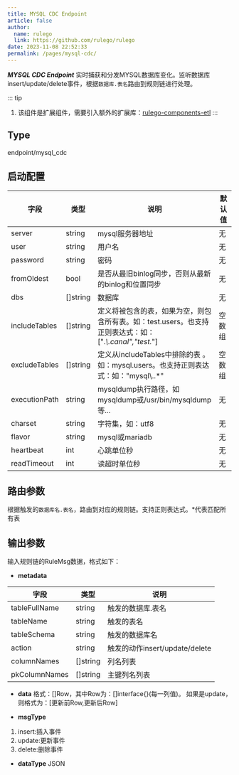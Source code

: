 ```yaml
---
title: MYSQL CDC Endpoint
article: false
author: 
  name: rulego
  link: https://github.com/rulego/rulego
date: 2023-11-08 22:52:33
permalink: /pages/mysql-cdc/
---
```


***MYSQL CDC Endpoint*** <Badge text="v0.28.0+"/> 实时捕获和分发MYSQL数据库变化。监听数据库insert/update/delete事件，根据`数据库.表名`路由到规则链进行处理。

::: tip 
1. 该组件是扩展组件，需要引入额外的扩展库：[rulego-components-etl](https://github.com/rulego/rulego-components-etl)
:::

## Type

endpoint/mysql_cdc

## 启动配置

| 字段            | 类型       | 说明                                                                   | 默认值 |
|---------------|----------|----------------------------------------------------------------------|-----|
| server        | string   | mysql服务器地址                                                           | 无   |
| user          | string   | 用户名                                                                  | 无   |
| password      | string   | 密码                                                                   | 无   |
| fromOldest    | bool     | 是否从最旧binlog同步，否则从最新的binlog和位置同步                                      | 无   |
| dbs           | []string | 数据库                                                                  | 无   |
| includeTables | []string | 定义将被包含的表，如果为空，则包含所有表。如：test.users。也支持正则表达式：如：[".*\\.canal","test.*"] | 空数组 |
| excludeTables | []string | 定义从includeTables中排除的表     。如：mysql.users。也支持正则表达式：如："mysql\\..*"     | 空数组 |
| executionPath | string   | mysqldump执行路径，如mysqldump或/usr/bin/mysqldump等...                      | 无   |
| charset       | string   | 字符集，如：utf8                                                           | 无   |
| flavor        | string   | mysql或mariadb                                                        | 无   |
| heartbeat     | int      | 心跳单位秒                                                                | 无   |
| readTimeout   | int      | 读超时单位秒                                                               | 无   |

## 路由参数
根据触发的`数据库名.表名`，路由到对应的规则链。支持正则表达式。*代表匹配所有表

## 输出参数
输入规则链的RuleMsg数据，格式如下：
- **metadata**

| 字段            | 类型       | 说明                        | 
|---------------|----------|---------------------------|
| tableFullName | string   | 触发的数据库.表名                 |
| tableName     | string   | 触发的表名                     | 
| tableSchema   | string   | 触发的数据库名                   | 
| action        | string   | 触发的动作insert/update/delete | 
| columnNames   | []string | 列名列表                      |
| pkColumnNames | []string | 主键列名列表                    | 

- **data**
格式：[]Row，其中Row为：[]interface{}(每一列值)。
如果是update，则格式为：[更新前Row,更新后Row]

- **msgType**
1. insert:插入事件
2. update:更新事件
3. delete:删除事件

- **dataType**
JSON